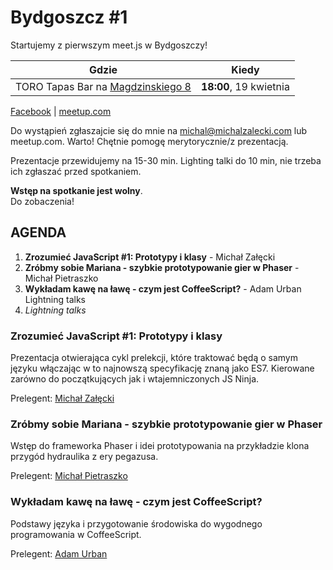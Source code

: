 # Bydgoszcz #1

Startujemy z pierwszym meet.js w Bydgoszczy!

| Gdzie        | Kiedy |
| -------------- | --------------- |
| TORO Tapas Bar na [Magdzinskiego 8](https://www.google.com/maps/place/Toro+Tapas+Bar/@53.1213579,17.9992455,17z/data=!4m7!1m4!3m3!1s0x470313bc87eb8d51:0x856907ea674c6abe!2sTeofila+Magdzi%C5%84skiego+8,+Bydgoszcz,+Poland!3b1!3m1!1s0x470313bc87ecc8d9:0x56a6908567c49cf2?hl=en) | **18:00**, 19 kwietnia|


[Facebook](https://www.facebook.com/events/252662931739013/) | [meetup.com](http://www.meetup.com/meet-js-Bydgoszcz/events/229886034/)

Do wystąpień zgłaszajcie się do mnie na michal@michalzalecki.com lub meetup.com. Warto! Chętnie pomogę merytorycznie/z prezentacją.

Prezentacje przewidujemy na 15-30 min. Lighting talki do 10 min, nie trzeba ich zgłaszać przed spotkaniem.

**Wstęp na spotkanie jest wolny**.<br>Do zobaczenia!

## AGENDA


1. **Zrozumieć JavaScript #1: Prototypy i klasy** - Michał Załęcki  
2. **Zróbmy sobie Mariana - szybkie prototypowanie gier w Phaser** - Michał Pietraszko
3. **Wykładam kawę na ławę - czym jest CoffeeScript?** - Adam Urban
Lightning talks
4. *Lightning talks*


### Zrozumieć JavaScript #1: Prototypy i klasy

Prezentacja otwierająca cykl prelekcji, które traktować będą o samym języku włączając w to najnowszą specyfikację znaną jako ES7. Kierowane zarówno do początkujących jak i wtajemniczonych JS Ninja.

Prelegent: [Michał Załęcki](michalzalecki.com)



### Zróbmy sobie Mariana - szybkie prototypowanie gier w Phaser

Wstęp do frameworka Phaser i idei prototypowania na przykładzie klona przygód hydraulika z ery pegazusa.

Prelegent: [Michał Pietraszko](harsay.com)

### Wykładam kawę na ławę - czym jest CoffeeScript?

Podstawy języka i przygotowanie środowiska do wygodnego programowania w CoffeeScript.

Prelegent: [Adam Urban](https://github.com/ezrepotein)
